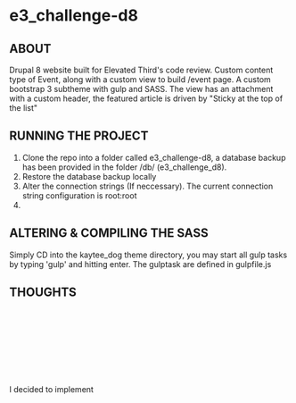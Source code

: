 # e3_challenge-d8

ABOUT
-------------
Drupal 8 website built for Elevated Third's code review.  Custom content type of Event, along with a custom view to build /event page.  A custom bootstrap 3 subtheme with gulp and SASS.  The view has an attachment with a custom header, the featured article is driven by "Sticky at the top of the list"

RUNNING THE PROJECT
-------------
1. Clone the repo into a folder called e3_challenge-d8, a database backup has been provided in the folder /db/ (e3_challenge_d8).
2. Restore the database backup locally
3. Alter the connection strings (If neccessary).  The current connection string configuration is root:root
4.

ALTERING & COMPILING THE SASS
--------------
Simply CD into the kaytee_dog theme directory, you may start all gulp tasks by typing 'gulp' and hitting enter.  The gulptask are defined in gulpfile.js

THOUGHTS
---------------
I decided to implement <svg> wrappers to allow the clip-path support for Firefox.  I have not tested this in Internet explorer.


